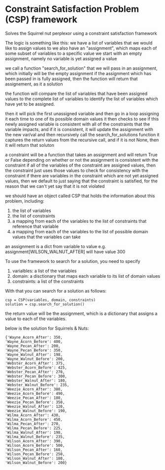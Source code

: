 # Constraint Satisfaction Problem (CSP) framework

Solves the Squirrel nut perplexor using a constraint satisfaction framework

The logic is something like this:
we have a list of variables that we would like to assign values to
we also have an "assignment", which maps each of some subset of variables to a specific value
we start with an empty assignment, namely no variable is yet assigned a value

we call a function "search_for_solution" that we will pass in an assignment, which initially will be the empty assignment
if the assignment which has been passed in is fully assigned, then the function will return that assignement, as it a solution

the function will compare the list of variables that have been assigned values to the complete list of variables to identify
the list of variables which have yet to be assigned.

then it will pick the first unassigned variable and then go in a loop assigning it each time to one of its possible domain values
it then checks to see if this newly assigned variable is consistent with all of the constraints that the variable impacts, 
and if it is consistent, it will update the assignment with the new var/val and then recursively call the search_for_solutions function
it captures the return values from the recursive call, and if it is not None, then it will return that soluton

a constraint will be a function that takes an assignment and will return True or False depending on whether or 
not the assignment is consistent with the constraint
if all of the variables of the constraint are assigned values, then the constraint just uses those values to check for consistency with the constraint
if there are variables in the constraint which are not yet assigned values, then we default to just saying that the constraint is satisfied, 
for the reason that we can't yet say that it is not violated

we should have an object called CSP that holds the information about this problem, including:
1. the list of variables
2. the list of constraints
3. a mapping from each of the variables to the list of constraints that reference that variable
4. a mapping from each of the variables to the list of possible domain values that the variables can take

an assignment is a dict from variable to value
e.g. assignment[WILSON_WALNUT_AFTER] will have value 300

To use the framework to search for a solution, you need to specify 
1. varialbles:  a list of the variables
2. domain: a disctionary that maps each variable to its list of domain values
3. constraints: a list of the constraints

With that you can search for a solution as follows:

    csp = CSP(variables, domain, constraints)
    solution = csp.search_for_solution()

the return value will be the assignment, which is a dictionary that assigns a value to each of the variables.

below is the solution for Squirrels & Nuts:

    {'Wayne_Acorn_After': 350, 
    'Wayne_Acorn_Before': 400,
    'Wayne_Pecan_After': 200, 
    'Wayne_Pecan_Before': 350,
    'Wayne_Walnut_After': 198,
    'Wayne_Walnut_Before': 200,
    'Webster_Acorn_After': 375,
    'Webster_Acorn_Before': 425,
    'Webster_Pecan_After': 270,
    'Webster_Pecan_Before': 300,
    'Webster_Walnut_After': 180,
    'Webster_Walnut_Before': 235,
    'Weezie_Acorn_After': 380,
    'Weezie_Acorn_Before': 490,
    'Weezie_Pecan_After': 180,
    'Weezie_Pecan_Before': 350,
    'Weezie_Walnut_After': 120,
    'Weezie_Walnut_Before': 190,
    'Wilma_Acorn_After': 430,
    'Wilma_Acorn_Before': 450,
    'Wilma_Pecan_After': 270,
    'Wilma_Pecan_Before': 225,
    'Wilma_Walnut_After': 198,
    'Wilma_Walnut_Before': 235,
    'Wilson_Acorn_After': 390,
    'Wilson_Acorn_Before': 500,
    'Wilson_Pecan_After': 160,
    'Wilson_Pecan_Before': 250,
    'Wilson_Walnut_After': 180,
    'Wilson_Walnut_Before': 200}
